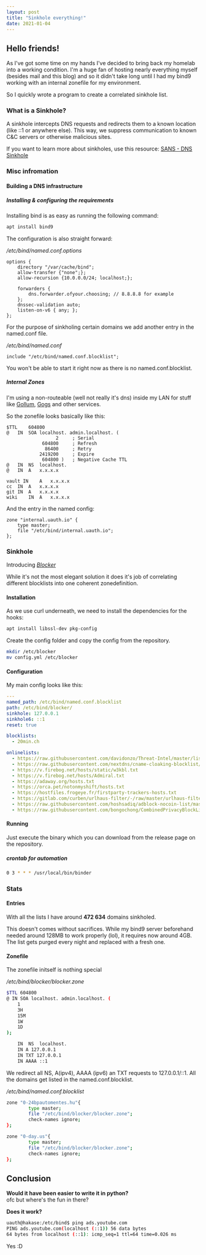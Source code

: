 ```yaml
---
layout: post
title: "Sinkhole everything!"
date: 2021-01-04
---
```


## Hello friends!
As I've got some time on my hands I've decided to bring back my homelab into a working condition. I'm a huge fan of hosting nearly everything myself (besides mail and this blog) and so it didn't take long until I had my bind9 working with an internal zonefile for my environment.

So I quickly wrote a program to create a correlated sinkhole list.

### What is a Sinkhole?
A sinkhole intercepts DNS requests and redirects them to a known location (like ::1 or anywhere else). This way, we suppress communication to known C&C servers or otherwise malicious sites.

If you want to learn more about sinkholes, use this resource: [SANS - DNS Sinkhole](https://www.sans.org/reading-room/whitepapers/dns/dns-sinkhole-33523)

### Misc infromation
#### Building a DNS infrastructure

##### Installing & configuring the requirements
Installing bind is as easy as running the following command:
```bash 
apt install bind9
```

The configuration is also straight forward:

_/etc/bind/named.conf.options_
```
options {
	directory "/var/cache/bind";
	allow-transfer {"none";};
	allow-recursion {10.0.0.0/24; localhost;};

	forwarders {
	 	dns.forwarder.ofyour.choosing; // 8.8.8.8 for example
	};
	dnssec-validation auto;
	listen-on-v6 { any; };
};
```

For the purpose of sinkholing certain domains we add another entry in the named.conf file.

_/etc/bind/named.conf_
```
include "/etc/bind/named.conf.blocklist";
```

You won't be able to start it right now as there is no named.conf.blocklist.

##### Internal Zones
I'm using a non-routeable (well not really it's dns) inside my LAN for stuff like [Gollum](https://github.com/gollum/gollum), [Gogs](https://github.com/gogs/gogs) and other services.

So the zonefile looks basically like this:
```
$TTL	604800
@	IN	SOA	localhost. admin.localhost. (
			      2		; Serial
			 604800		; Refresh
			  86400		; Retry
			2419200		; Expire
			 604800 )	; Negative Cache TTL
@	IN	NS	localhost.
@	IN	A	x.x.x.x

vault IN	A	x.x.x.x
cc	IN	A	x.x.x.x
git	IN	A	x.x.x.x
wiki	IN	A	x.x.x.x
```

And the entry in the named config:
```
zone "internal.uauth.io" {
	type master;
	file "/etc/bind/internal.uauth.io";
};
```


### Sinkhole
Introducing [*Blocker*](https://github.com/b401/Blocker) 

While it's not the most elegant solution it does it's job of correlating different blocklists into one coherent zonedefinition.

#### Installation

As we use curl underneath, we need to install the dependencies for the hooks:
``` bash
apt install libssl-dev pkg-config
```

Create the config folder and copy the config from the repository.
``` bash
mkdir /etc/blocker
mv config.yml /etc/blocker
``` 

#### Configuration
My main config looks like this:

``` yaml
---
named_path: /etc/bind/named.conf.blocklist
path: /etc/bind/blocker/
sinkhole: 127.0.0.1
sinkhole6: ::1
reset: true

blocklists:
  - 20min.ch

onlinelists:
  - https://raw.githubusercontent.com/davidonzo/Threat-Intel/master/lists/latestdomains.txt
  - https://raw.githubusercontent.com/nextdns/cname-cloaking-blocklist/master/domains
  - https://v.firebog.net/hosts/static/w3kbl.txt
  - https://v.firebog.net/hosts/Admiral.txt
  - https://adaway.org/hosts.txt
  - https://orca.pet/notonmyshift/hosts.txt 
  - https://hostfiles.frogeye.fr/firstparty-trackers-hosts.txt 
  - https://gitlab.com/curben/urlhaus-filter/-/raw/master/urlhaus-filter-hosts.txt
  - https://raw.githubusercontent.com/hoshsadiq/adblock-nocoin-list/master/hosts.txt 
  - https://raw.githubusercontent.com/bongochong/CombinedPrivacyBlockLists/master/newhosts-final.hosts 
```

#### Running
Just execute the binary which you can download from the release page on the repository.

##### crontab for automation
``` bash
0 3 * * * /usr/local/bin/binder
```


### Stats
#### Entries
With all the lists I have around **472 634** domains sinkholed. 

This doesn't comes without sacrifices. While my bind9 server beforehand needed around 128MB to work properly (lol), it requires now around 4GB. The list gets purged every night and replaced with a fresh one.


#### Zonefile
The zonefile initself is nothing special

_/etc/bind/blocker/blocker.zone_
``` bash
$TTL 604800
@ IN SOA localhost. admin.localhost. (
	1
	3H
	15M
	1W
	1D
);

	IN	NS	localhost.
	IN A 127.0.0.1
	IN TXT 127.0.0.1
	IN AAAA ::1
``` 

We redirect all NS, A(ipv4), AAAA (ipv6) an TXT requests to 127.0.0.1/::1.
All the domains get listed in the named.conf.blocklist.


_/etc/bind/named.conf.blocklist_
``` bash
zone "0-24bpautomentes.hu"{
        type master;
        file "/etc/bind/blocker/blocker.zone";
        check-names ignore;
};

zone "0-day.us"{
        type master;
        file "/etc/bind/blocker/blocker.zone";
        check-names ignore;
};
``` 


## Conclusion
**Would it have been easier to write it in python?**  
ofc but where's the fun in there?


**Does it work?**
``` bash
uauth@hakase:/etc/bind$ ping ads.youtube.com
PING ads.youtube.com(localhost (::1)) 56 data bytes
64 bytes from localhost (::1): icmp_seq=1 ttl=64 time=0.026 ms
``` 
Yes :D
